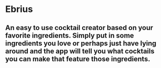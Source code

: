 # Ebrius
## An easy to use cocktail creator based on your favorite ingredients. Simply put in some ingredients you love or perhaps just have lying around and the app will tell you what cocktails you can make that feature those ingredients.
